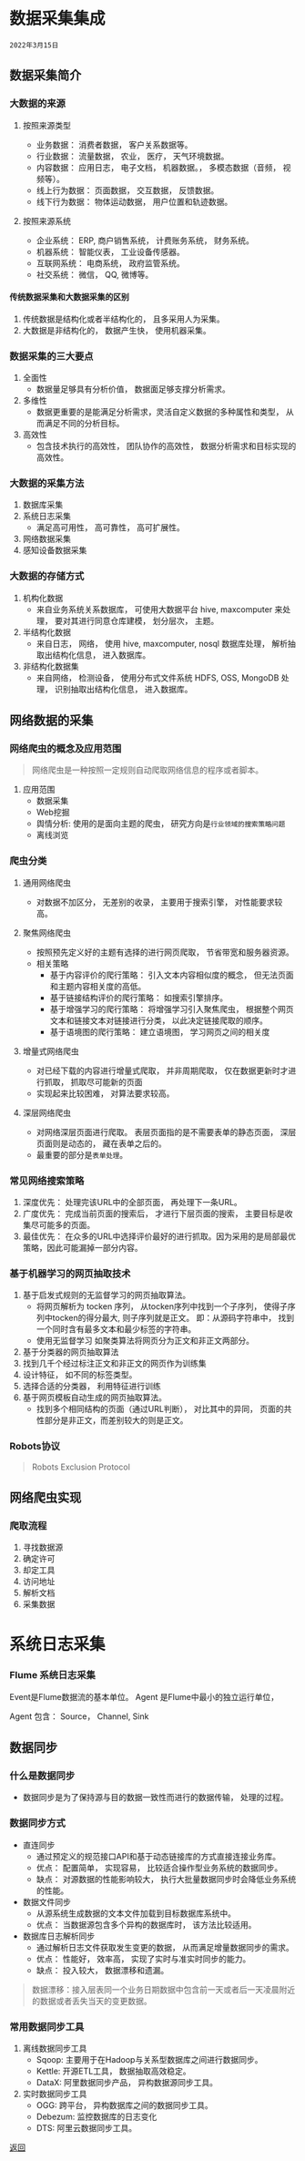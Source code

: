 # 数据采集集成
`2022年3月15日`

## 数据采集简介


### 大数据的来源
1. 按照来源类型
   - 业务数据： 消费者数据， 客户关系数据等。 
   - 行业数据： 流量数据， 农业， 医疗， 天气环境数据。
   - 内容数据： 应用日志， 电子文档， 机器数据。， 多模态数据（音频， 视频等）。  
   - 线上行为数据： 页面数据， 交互数据， 反馈数据。 
   - 线下行为数据： 物体运动数据， 用户位置和轨迹数据。

2. 按照来源系统
   - 企业系统： ERP, 商户销售系统， 计费账务系统， 财务系统。
   - 机器系统： 智能仪表， 工业设备传感器。 
   - 互联网系统： 电商系统， 政府监管系统。
   - 社交系统： 微信， QQ, 微博等。 

#### 传统数据采集和大数据采集的区别
1. 传统数据是结构化或者半结构化的， 且多采用人为采集。
2. 大数据是非结构化的， 数据产生快， 使用机器采集。 

### 数据采集的三大要点
1. 全面性
   - 数据量足够具有分析价值， 数据面足够支撑分析需求。 
2. 多维性
   - 数据更重要的是能满足分析需求，灵活自定义数据的多种属性和类型， 从而满足不同的分析目标。
3. 高效性
   - 包含技术执行的高效性， 团队协作的高效性， 数据分析需求和目标实现的高效性。

### 大数据的采集方法

1. 数据库采集
2. 系统日志采集
   - 满足高可用性， 高可靠性， 高可扩展性。 
3. 网络数据采集
4. 感知设备数据采集

### 大数据的存储方式
1. 机构化数据
   - 来自业务系统关系数据库， 可使用大数据平台 hive, maxcomputer 来处理， 要对其进行同意仓库建模， 划分层次， 主题。 
2. 半结构化数据
   - 来自日志， 网络， 使用 hive, maxcomputer, nosql 数据库处理， 解析抽取出结构化信息， 进入数据库。
3. 非结构化数据集
   - 来自网络， 检测设备， 使用分布式文件系统 HDFS, OSS, MongoDB 处理， 识别抽取出结构化信息， 进入数据库。 


## 网络数据的采集

### 网络爬虫的概念及应用范围
> 网络爬虫是一种按照一定规则自动爬取网络信息的程序或者脚本。

1. 应用范围
   - 数据采集
   - Web挖掘
   - 舆情分析: 使用的是面向主题的爬虫， 研究方向是`行业领域的搜索策略问题`
   - 离线浏览

### 爬虫分类
1. 通用网络爬虫
   - 对数据不加区分， 无差别的收录， 主要用于搜索引擎， 对性能要求较高。 
2. 聚焦网络爬虫
   - 按照预先定义好的主题有选择的进行网页爬取， 节省带宽和服务器资源。
   -  相关策略
      -  基于内容评价的爬行策略： 引入文本内容相似度的概念， 但无法页面和主题内容相关度的高低。
      -  基于链接结构评价的爬行策略： 如搜索引擎排序。
      -  基于增强学习的爬行策略： 将增强学习引入聚焦爬虫， 根据整个网页文本和链接文本对链接进行分类， 以此决定链接爬取的顺序。 
      -  基于语境图的爬行策略： 建立语境图， 学习网页之间的相关度

3. 增量式网络爬虫
   - 对已经下载的内容进行增量式爬取， 并非周期爬取， 仅在数据更新时才进行抓取， 抓取尽可能新的页面
   - 实现起来比较困难， 对算法要求较高。

4. 深层网络爬虫
   - 对网络深层页面进行爬取。 表层页面指的是不需要表单的静态页面， 深层页面则是动态的， 藏在表单之后的。 
   - 最重要的部分是`表单处理`。 

### 常见网络搜索策略
1. 深度优先： 处理完该URL中的全部页面， 再处理下一条URL。 
2. 广度优先： 完成当前页面的搜索后， 才进行下层页面的搜索， 主要目标是收集尽可能多的页面。 
3. 最佳优先： 在众多的URL中选择评价最好的进行抓取。因为采用的是局部最优策略，因此可能漏掉一部分内容。

### 基于机器学习的网页抽取技术
1. 基于启发式规则的无监督学习的网页抽取算法。
   - 将网页解析为 tocken 序列， 从tocken序列中找到一个子序列， 使得子序列中tocken的得分最大, 则子序列就是正文。 即：从源码字符串中， 找到一个同时含有最多文本和最少标签的字符串。
   - 使用无监督学习 如聚类算法将网页分为正文和非正文两部分。 
2. 基于分类器的网页抽取算法
  1. 找到几千个经过标注正文和非正文的网页作为训练集
  2. 设计特征， 如不同的标签类型。 
  3. 选择合适的分类器， 利用特征进行训练
3. 基于网页模板自动生成的网页抽取算法。
   - 找到多个相同结构的页面（通过URL判断）， 对比其中的异同， 页面的共性部分是非正文，而差别较大的则是正文。 

### Robots协议
> Robots Exclusion Protocol

## 网络爬虫实现

### 爬取流程

1. 寻找数据源
2. 确定许可
3. 却定工具
4. 访问地址
5. 解析文档
6. 采集数据


#  系统日志采集

### Flume 系统日志采集
Event是Flume数据流的基本单位。 Agent 是Flume中最小的独立运行单位，

Agent 包含： Source， Channel, Sink


## 数据同步

### 什么是数据同步
- 数据同步是为了保持源与目的数据一致性而进行的数据传输， 处理的过程。
  
### 数据同步方式
- 直连同步
  - 通过预定义的规范接口API和基于动态链接库的方式直接连接业务库。
  - 优点： 配置简单， 实现容易， 比较适合操作型业务系统的数据同步。
  - 缺点： 对源数据的性能影响较大， 执行大批量数据同步时会降低业务系统的性能。 
- 数据文件同步
  - 从源系统生成数据的文本文件加载到目标数据库系统中。
  - 优点： 当数据源包含多个异构的数据库时， 该方法比较适用。
- 数据库日志解析同步
  - 通过解析日志文件获取发生变更的数据， 从而满足增量数据同步的需求。
  - 优点： 性能好， 效率高， 实现了实时与准实时同步的能力。
  - 缺点： 投入较大， 数据漂移和遗漏。 

> 数据漂移：接入层表同一个业务日期数据中包含前一天或者后一天凌晨附近的数据或者丢失当天的变更数据。

### 常用数据同步工具
1. 离线数据同步工具
   - Sqoop: 主要用于在Hadoop与关系型数据库之间进行数据同步。
   - Kettle: 开源ETL工具， 数据抽取高效稳定。
   - DataX: 阿里数据同步产品， 异构数据源同步工具。
2. 实时数据同步工具
   - OGG: 跨平台， 异构数据库之间的数据同步工具。
   - Debezum: 监控数据库的日志变化
   - DTS: 阿里云数据同步工具。 


[返回](../index.md)

